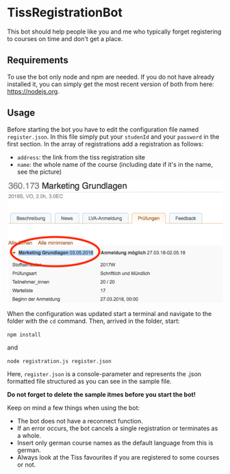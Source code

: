 # TissRegistrationBot
This bot should help people like you and me who typically forget registering to courses on time and don't get a place.

## Requirements
To use the bot only node and npm are needed. If you do not have already installed it, you can simply get the most recent version of both from here: https://nodejs.org.

## Usage
Before starting the bot you have to edit the configuration file named `register.json`. In this file simply put your `studenId` and your `password` in the first section. In the array of registrations add a registration as follows:

 - `address`: the link from the tiss registration site
 - `name`: the whole name of the course (including date if it's in the name, see the picture)


![selector](https://github.com/L-E-O-N-H-A-R-D/TissRegistrationBot/blob/master/img/selector.png?raw=true)


When the configuration was updated start a terminal and navigate to the folder with the `cd` command. Then, arrived in the folder, start:

`npm install`

and

`node registration.js register.json`

Here, `register.json` is a console-parameter and represents the .json formatted file structured as you can see in the sample file.

**Do not forget to delete the sample itmes before you start the bot!**

Keep on mind a few things when using the bot:
 - The bot does not have a reconnect function.
 - If an error occurs, the bot cancels a single registration or terminates as a whole.
 - Insert only german course names as the default language from this is german.
 - Always look at the Tiss favourites if you are registered to some courses or not.
